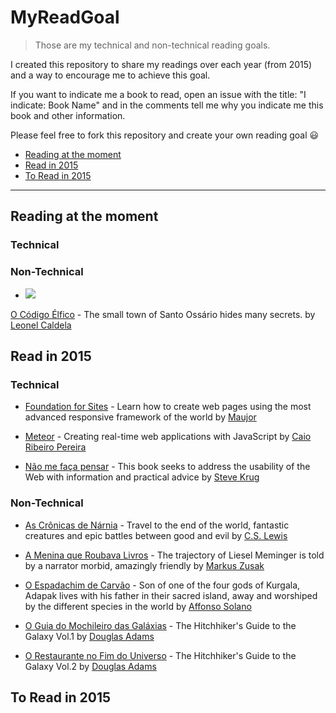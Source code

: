 # MyReadGoal

>Those are my technical and non-technical reading goals.

I created this repository to share my readings over each year (from 2015) and a way to encourage me to achieve this goal.

If you want to indicate me a book to read, open an issue with the title: "I indicate: Book Name" and in the comments tell me why you indicate me this book and other information.

Please feel free to fork this repository and create your own reading goal :smiley:

* [Reading at the moment](#reading-at-the-moment)
* [Read in 2015](#read-in-2015)
* [To Read in 2015](#to-read-in-2015)

----
## Reading at the moment

### Technical

### Non-Technical

* <img src="raw.githubusercontent.com/danilovaz/MyReadGoal/master/flags/br.svg" />
 [O Código Élfico](www.buscape.com.br/o-codigo-elfico-leonel-caldela-8577343421.html) - The small town of Santo Ossário hides many secrets. by [Leonel Caldela](https://twitter.com/leonelcaldela)


## Read in 2015

### Technical

* [Foundation for Sites](http://novatec.com.br/livros/foundation/) - Learn how to create web pages using the most advanced responsive framework of the world by [Maujor](https://twitter.com/maujor)

* [Meteor](www.casadocodigo.com.br/products/livroa-meteor) - Creating real-time web applications with JavaScript by [Caio Ribeiro Pereira](https://twitter.com/crp_underground)

* [Não me faça pensar](www.buscape.com.br/nao-me-faca-pensar-uma-abordagem-de-bom-senso-a-usabilidade-na-web-2-ed-2008-steve-krug-8576082713.html) - This book seeks to address the usability of the Web with information and practical advice by [Steve Krug](https://twitter.com/skrug)

### Non-Technical

* [As Crônicas de Nárnia](www.buscape.com.br/as-cronicas-de-narnia-volume-unico-clive-staples-lewis-857827069x.html) - Travel to the end of the world, fantastic creatures and epic battles between good and evil by [C.S. Lewis](http://en.wikipedia.org/wiki/C._S._Lewis)

* [A Menina que Roubava Livros](www.buscape.com.br/a-menina-que-roubava-livros-markus-zusak-8598078174.html) - The trajectory of Liesel Meminger is told by a narrator morbid, amazingly friendly by [Markus Zusak](https://twitter.com/markus_zusak)

* [O Espadachim de Carvão](www.buscape.com.br/o-espadachim-de-carvao-affonso-solano-8577343340.html) - Son of one of the four gods of Kurgala, Adapak lives with his father in their sacred island, away and worshiped by the different species in the world by [Affonso Solano](https://twitter.com/affonsosolano)

* [O Guia do Mochileiro das Galáxias](www.buscape.com.br/o-guia-do-mochileiro-das-galaxias-douglas-adams-8599296574.html) - The Hitchhiker's Guide to the Galaxy Vol.1 by [Douglas Adams](http://en.wikipedia.org/wiki/Douglas_Adams)

* [O Restaurante no Fim do Universo](www.buscape.com.br/o-restaurante-no-fim-do-universo-douglas-adams-8599296582.html) - The Hitchhiker's Guide to the Galaxy Vol.2 by [Douglas Adams](http://en.wikipedia.org/wiki/Douglas_Adams)

## To Read in 2015
